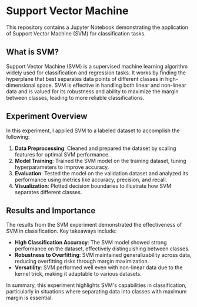 # Support Vector Machine

This repository contains a Jupyter Notebook demonstrating the application of Support Vector Machine (SVM) for classification tasks.

## What is SVM?

Support Vector Machine (SVM) is a supervised machine learning algorithm widely used for classification and regression tasks. It works by finding the hyperplane that best separates data points of different classes in high-dimensional space. SVM is effective in handling both linear and non-linear data and is valued for its robustness and ability to maximize the margin between classes, leading to more reliable classifications.

## Experiment Overview

In this experiment, I applied SVM to a labeled dataset to accomplish the following:

1. **Data Preprocessing**: Cleaned and prepared the dataset by scaling features for optimal SVM performance.
2. **Model Training**: Trained the SVM model on the training dataset, tuning hyperparameters to improve accuracy.
3. **Evaluation**: Tested the model on the validation dataset and analyzed its performance using metrics like accuracy, precision, and recall.
4. **Visualization**: Plotted decision boundaries to illustrate how SVM separates different classes.

## Results and Importance

The results from the SVM experiment demonstrated the effectiveness of SVM in classification. Key takeaways include:

- **High Classification Accuracy**: The SVM model showed strong performance on the dataset, effectively distinguishing between classes.
- **Robustness to Overfitting**: SVM maintained generalizability across data, reducing overfitting risks through margin maximization.
- **Versatility**: SVM performed well even with non-linear data due to the kernel trick, making it adaptable to various datasets.

In summary, this experiment highlights SVM's capabilities in classification, particularly in situations where separating data into classes with maximum margin is essential.
